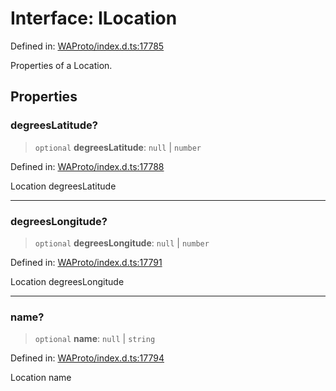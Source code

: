 # Interface: ILocation

Defined in: [WAProto/index.d.ts:17785](https://github.com/Fokusdotid/bail/blob/546bbbb35e652e95f45982a71bee62b2c682e4eb/WAProto/index.d.ts#L17785)

Properties of a Location.

## Properties

### degreesLatitude?

> `optional` **degreesLatitude**: `null` \| `number`

Defined in: [WAProto/index.d.ts:17788](https://github.com/Fokusdotid/bail/blob/546bbbb35e652e95f45982a71bee62b2c682e4eb/WAProto/index.d.ts#L17788)

Location degreesLatitude

***

### degreesLongitude?

> `optional` **degreesLongitude**: `null` \| `number`

Defined in: [WAProto/index.d.ts:17791](https://github.com/Fokusdotid/bail/blob/546bbbb35e652e95f45982a71bee62b2c682e4eb/WAProto/index.d.ts#L17791)

Location degreesLongitude

***

### name?

> `optional` **name**: `null` \| `string`

Defined in: [WAProto/index.d.ts:17794](https://github.com/Fokusdotid/bail/blob/546bbbb35e652e95f45982a71bee62b2c682e4eb/WAProto/index.d.ts#L17794)

Location name
